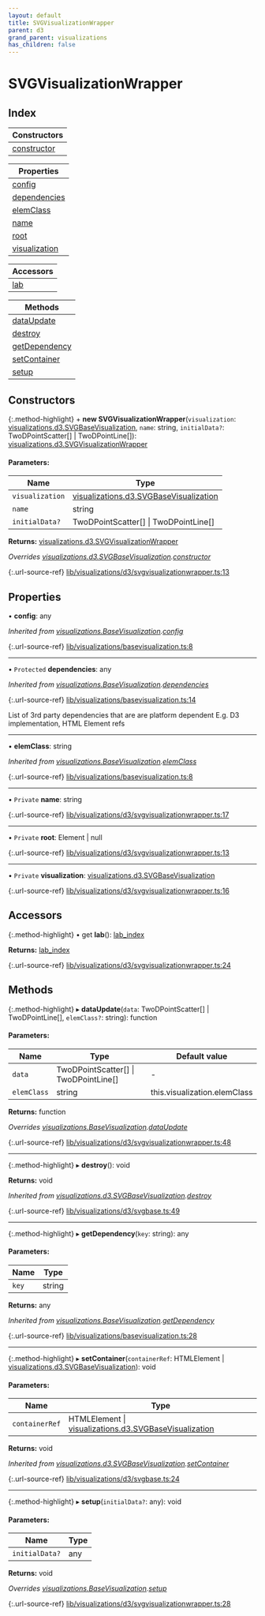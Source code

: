 ```yaml
---
layout: default
title: SVGVisualizationWrapper
parent: d3
grand_parent: visualizations
has_children: false
---
```


# SVGVisualizationWrapper

## Index

| Constructors |
|-----------|
| [constructor](#constructor) |

| Properties |
|-----------|
| [config](#config) |
| [dependencies](#dependencies) |
| [elemClass](#elemclass) |
| [name](#name) |
| [root](#root) |
| [visualization](#visualization) |

| Accessors |
|-----------|
| [lab](#lab) |

| Methods |
|-----------|
| [dataUpdate](#dataupdate) |
| [destroy](#destroy) |
| [getDependency](#getdependency) |
| [setContainer](#setcontainer) |
| [setup](#setup) |

## Constructors

{:.method-highlight}
\+ **new SVGVisualizationWrapper**(`visualization`: [visualizations.d3.SVGBaseVisualization](../visualizations_d3_svgbasevisualization), `name`: string, `initialData?`: TwoDPointScatter[] \| TwoDPointLine[]): [visualizations.d3.SVGVisualizationWrapper](../visualizations_d3_svgvisualizationwrapper)

#### Parameters:

Name | Type |
------ | ------ |
`visualization` | [visualizations.d3.SVGBaseVisualization](../visualizations_d3_svgbasevisualization) |
`name` | string |
`initialData?` | TwoDPointScatter[] \| TwoDPointLine[] |

**Returns:** [visualizations.d3.SVGVisualizationWrapper](../visualizations_d3_svgvisualizationwrapper)

*Overrides [visualizations.d3.SVGBaseVisualization](../visualizations_d3_svgbasevisualization).[constructor](../visualizations_d3_svgbasevisualization#constructor)*

{:.url-source-ref}
[lib/visualizations/d3/svgvisualizationwrapper.ts:13](https://github.com/ascentcore/dataspot/blob/e1f4e78/lib/visualizations/d3/svgvisualizationwrapper.ts#L13)

## Properties

•  **config**: any

*Inherited from [visualizations.BaseVisualization](../visualizations_basevisualization).[config](../visualizations_basevisualization#config)*

{:.url-source-ref}
[lib/visualizations/basevisualization.ts:8](https://github.com/ascentcore/dataspot/blob/e1f4e78/lib/visualizations/basevisualization.ts#L8)

___

• `Protected` **dependencies**: any

*Inherited from [visualizations.BaseVisualization](../visualizations_basevisualization).[dependencies](../visualizations_basevisualization#dependencies)*

{:.url-source-ref}
[lib/visualizations/basevisualization.ts:14](https://github.com/ascentcore/dataspot/blob/e1f4e78/lib/visualizations/basevisualization.ts#L14)

List of 3rd party dependencies that are are platform dependent
E.g. D3 implementation, HTML Element refs

___

•  **elemClass**: string

*Inherited from [visualizations.BaseVisualization](../visualizations_basevisualization).[elemClass](../visualizations_basevisualization#elemclass)*

{:.url-source-ref}
[lib/visualizations/basevisualization.ts:8](https://github.com/ascentcore/dataspot/blob/e1f4e78/lib/visualizations/basevisualization.ts#L8)

___

• `Private` **name**: string

{:.url-source-ref}
[lib/visualizations/d3/svgvisualizationwrapper.ts:17](https://github.com/ascentcore/dataspot/blob/e1f4e78/lib/visualizations/d3/svgvisualizationwrapper.ts#L17)

___

• `Private` **root**: Element \| null

{:.url-source-ref}
[lib/visualizations/d3/svgvisualizationwrapper.ts:13](https://github.com/ascentcore/dataspot/blob/e1f4e78/lib/visualizations/d3/svgvisualizationwrapper.ts#L13)

___

• `Private` **visualization**: [visualizations.d3.SVGBaseVisualization](../visualizations_d3_svgbasevisualization)

{:.url-source-ref}
[lib/visualizations/d3/svgvisualizationwrapper.ts:16](https://github.com/ascentcore/dataspot/blob/e1f4e78/lib/visualizations/d3/svgvisualizationwrapper.ts#L16)

## Accessors

{:.method-highlight}
• get **lab**(): [lab\_index](../lab_index)

**Returns:** [lab\_index](../lab_index)

{:.url-source-ref}
[lib/visualizations/d3/svgvisualizationwrapper.ts:24](https://github.com/ascentcore/dataspot/blob/e1f4e78/lib/visualizations/d3/svgvisualizationwrapper.ts#L24)

## Methods

{:.method-highlight}
▸ **dataUpdate**(`data`: TwoDPointScatter[] \| TwoDPointLine[], `elemClass?`: string): function

#### Parameters:

Name | Type | Default value |
------ | ------ | ------ |
`data` | TwoDPointScatter[] \| TwoDPointLine[] | - |
`elemClass` | string | this.visualization.elemClass |

**Returns:** function

*Overrides [visualizations.BaseVisualization](../visualizations_basevisualization).[dataUpdate](../visualizations_basevisualization#dataupdate)*

{:.url-source-ref}
[lib/visualizations/d3/svgvisualizationwrapper.ts:48](https://github.com/ascentcore/dataspot/blob/e1f4e78/lib/visualizations/d3/svgvisualizationwrapper.ts#L48)

___

{:.method-highlight}
▸ **destroy**(): void

**Returns:** void

*Inherited from [visualizations.d3.SVGBaseVisualization](../visualizations_d3_svgbasevisualization).[destroy](../visualizations_d3_svgbasevisualization#destroy)*

{:.url-source-ref}
[lib/visualizations/d3/svgbase.ts:49](https://github.com/ascentcore/dataspot/blob/e1f4e78/lib/visualizations/d3/svgbase.ts#L49)

___

{:.method-highlight}
▸ **getDependency**(`key`: string): any

#### Parameters:

Name | Type |
------ | ------ |
`key` | string |

**Returns:** any

*Inherited from [visualizations.BaseVisualization](../visualizations_basevisualization).[getDependency](../visualizations_basevisualization#getdependency)*

{:.url-source-ref}
[lib/visualizations/basevisualization.ts:28](https://github.com/ascentcore/dataspot/blob/e1f4e78/lib/visualizations/basevisualization.ts#L28)

___

{:.method-highlight}
▸ **setContainer**(`containerRef`: HTMLElement \| [visualizations.d3.SVGBaseVisualization](../visualizations_d3_svgbasevisualization)): void

#### Parameters:

Name | Type |
------ | ------ |
`containerRef` | HTMLElement \| [visualizations.d3.SVGBaseVisualization](../visualizations_d3_svgbasevisualization) |

**Returns:** void

*Inherited from [visualizations.d3.SVGBaseVisualization](../visualizations_d3_svgbasevisualization).[setContainer](../visualizations_d3_svgbasevisualization#setcontainer)*

{:.url-source-ref}
[lib/visualizations/d3/svgbase.ts:24](https://github.com/ascentcore/dataspot/blob/e1f4e78/lib/visualizations/d3/svgbase.ts#L24)

___

{:.method-highlight}
▸ **setup**(`initialData?`: any): void

#### Parameters:

Name | Type |
------ | ------ |
`initialData?` | any |

**Returns:** void

*Overrides [visualizations.BaseVisualization](../visualizations_basevisualization).[setup](../visualizations_basevisualization#setup)*

{:.url-source-ref}
[lib/visualizations/d3/svgvisualizationwrapper.ts:28](https://github.com/ascentcore/dataspot/blob/e1f4e78/lib/visualizations/d3/svgvisualizationwrapper.ts#L28)
